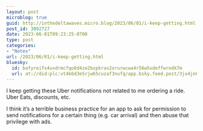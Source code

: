 ```yaml
---
layout: post
microblog: true
guid: http://inthedeltawaves.micro.blog/2023/06/01/i-keep-getting.html
post_id: 3092727
date: 2023-06-01T09:23:25-0700
type: post
categories:
- "Notes"
url: /2023/06/01/i-keep-getting.html
bluesky:
  id: bafyreifx4uxdrmcfqo6d4ze2bzpkras2orurwcwa4r56w5vdeffwrodk7m
  url: at://did:plc:vt4k6d3e5rjw65cuzaf3nufq/app.bsky.feed.post/3jx4jn6qz6k2b
---
```

<p>I keep getting these Uber notifications not related to me ordering a ride. Uber Eats, discounts, etc. </p><p>I think it’s a terrible business practice for an app to ask for permission to send notifications for a certain thing (e.g. car arrival) and then abuse that privilege with ads.</p>
